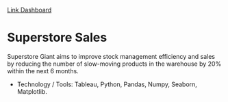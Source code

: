 [Link Dashboard](https://public.tableau.com/views/Milestones1_17122205422570/Dashboard1?:language=en-US&publish=yes&:sid=&:display_count=n&:origin=viz_share_link)


# Superstore Sales
Superstore Giant aims to improve stock management efficiency and sales by reducing the number of slow-moving products in the warehouse by 20% within the next 6 months.
- Technology / Tools:  Tableau, Python, Pandas, Numpy, Seaborn, Matplotlib.


